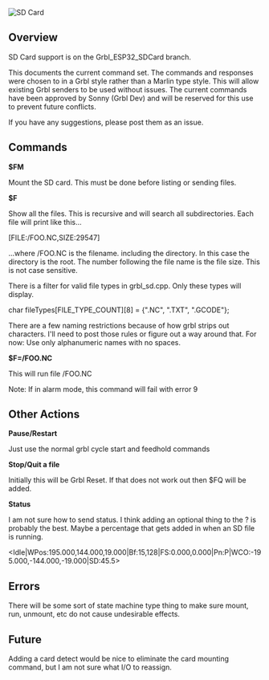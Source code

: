 ![SD Card](http://www.buildlog.net/blog/wp-content/uploads/2018/08/pny_micro_sd_card-150x150.jpeg)

## Overview

SD Card support is on the Grbl_ESP32_SDCard branch.

This documents the current command set. The commands and responses were chosen to in a Grbl style rather than a Marlin type style. This will allow existing Grbl senders to be used without issues. The current commands have been approved by Sonny (Grbl Dev) and will be reserved for this use to prevent future conflicts.

If you have any suggestions, please post them as an issue.

## Commands

**$FM**

Mount the SD card. This must be done before listing or sending files.

**$F**

Show all the files. This is recursive and will search all subdirectories. Each file will print like this...

[FILE:/FOO.NC,SIZE:29547]

...where /FOO.NC is the filename. including the directory. In this case the directory is the root. The number following the file name is the file size. This is not case sensitive. 

There is a filter for valid file types in grbl_sd.cpp. Only these types will display.

char fileTypes[FILE_TYPE_COUNT][8] = {".NC", ".TXT", ".GCODE"}; 

There are a few naming restrictions because of how grbl strips out characters. I'll need to post those rules or figure out a way around that. For now: Use only alphanumeric names with no spaces.

**$F=/FOO.NC**

This will run file /FOO.NC 

Note: If in alarm mode, this command will fail with error 9

## Other Actions

**Pause/Restart**

Just use the normal grbl cycle start and feedhold commands

**Stop/Quit a file**

Initially this will be Grbl Reset. If that does not work out then $FQ will be added.

**Status**

I am not sure how to send status. I think adding an optional thing to the ? is probably the best. Maybe a percentage that gets added in when an SD file is running.

<Idle|WPos:195.000,144.000,19.000|Bf:15,128|FS:0.000,0.000|Pn:P|WCO:-195.000,-144.000,-19.000|SD:45.5>
 

## Errors

There will be some sort of state machine type thing to make sure mount, run, unmount, etc do not cause undesirable effects.

## Future

Adding a card detect would be nice to eliminate the card mounting command, but I am not sure what I/O to reassign.